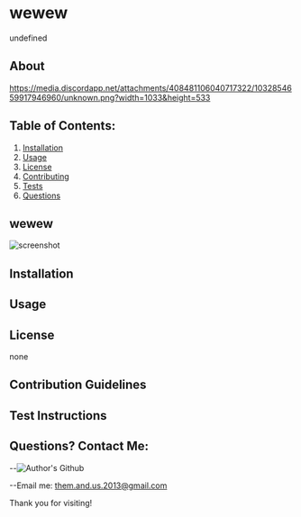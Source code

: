 # wewew
  undefined
  
 ## About
 https://media.discordapp.net/attachments/408481106040717322/1032854659917946960/unknown.png?width=1033&height=533


 ## Table of Contents:
1. [Installation](#installation)
2. [Usage](#usage)
3. [License](#license)
4. [Contributing](#Contributing)
5. [Tests](#tests)
6. [Questions](#questions)


 ## wewew
 ![screenshot](undefined) 

                                                							


 ## Installation
 																											


 ## Usage
 
  
 
 ## License
 none


 ## Contribution Guidelines
 


 ## Test Instructions
 

 ## Questions? Contact Me:
 --![Author's Github](https://github.com/theDomConrad) 

 --Email me: them.and.us.2013@gmail.com

 Thank you for visiting!
 